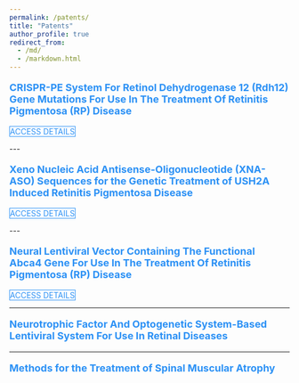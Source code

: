 ```yaml
---
permalink: /patents/
title: "Patents"
author_profile: true
redirect_from: 
  - /md/
  - /markdown.html
---
```

<style>
    /* Add custom styling for the scroll to top button */
    #scrollToTopBtn {
      display: none !important;
      position: fixed !important;
      bottom: 20px !important;
      right: 20px !important;
      z-index: 99 !important; 
    }


/* Your custom CSS styles go here */
.btn-outline-custom {
  color: #2C91F5 !important; /* Text color */
  border: 1px solid #000000 !important; 
  border-color: #2C91F5 !important; /* Border color */
  background-color: #ffffff !important;
}
.btn-outline-custom:hover{
  color: #ffffff !important; /* Text color on hover */
  background-color: #2C91F5 !important; /* Background color on hover */
  border-color: #2C91F5 !important; /* Border color on hover */
}

</style>

<p style="color:#2C91F5; text-decoration: none; cursor: default !important; font-weight: bold; font-size: 18px;" >CRISPR-PE System For Retinol Dehydrogenase 12 (Rdh12) Gene Mutations For Use In The Treatment
Of Retinitis Pigmentosa (RP) Disease</p> 

<p><a href="https://worldwide.espacenet.com/patent/search/family/085117228/publication/WO2023129095A1?q=WO2023129095A1" class="btn btn-outline-primary btn-outline-custom" style="text-decoration: none;">ACCESS DETAILS</a></p>
---

<p style="color:#2C91F5; text-decoration: none; cursor: default !important; font-weight: bold; font-size: 18px;" >Xeno Nucleic Acid Antisense-Oligonucleotide (XNA-ASO) Sequences for the Genetic Treatment of USH2A Induced Retinitis Pigmentosa Disease </p> 

<p><a href="https://worldwide.espacenet.com/patent/search/family/085117987/publication/WO2023154026A1?q=WO2023154026A1" class="btn btn-outline-primary btn-outline-custom" style="text-decoration: none;">ACCESS DETAILS</a></p>
---
<p style="color:#2C91F5; text-decoration: none; cursor: default !important; font-weight: bold; font-size: 18px;" >Neural Lentiviral Vector Containing The Functional Abca4 Gene For Use In The Treatment Of Retinitis
Pigmentosa (RP) Disease</p> 

<p><a href="https://worldwide.espacenet.com/patent/search/family/085117719/publication/TR2022000448A2?q=pn%3DTR2022000448A2" class="btn btn-outline-primary btn-outline-custom" style="text-decoration: none;">ACCESS DETAILS</a></p>

---
<p style="color:#2C91F5; text-decoration: none; cursor: default !important; font-weight: bold; font-size: 18px;" >Neurotrophic Factor And Optogenetic System-Based Lentiviral System For Use In Retinal Diseases</p> 

---
<p style="color:#2C91F5; text-decoration: none; cursor: default !important; font-weight: bold; font-size: 18px;" >Methods for the Treatment of Spinal Muscular Atrophy</p> 

